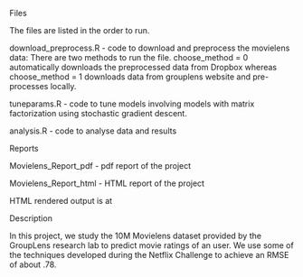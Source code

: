 Files

The files are listed in the order to run.

download_preprocess.R - code to download and preprocess the movielens data: There are two methods to run the file. choose_method = 0 automatically downloads the preprocessed data from Dropbox whereas choose_method = 1 downloads data from grouplens website and pre-processes locally.

tuneparams.R - code to tune models involving models with matrix factorization using stochastic gradient descent.

analysis.R - code to analyse data and results

Reports

Movielens_Report_pdf - pdf report of the project

Movielens_Report_html - HTML report of the project

HTML rendered output is at 

Description

In this project, we study the 10M Movielens dataset provided by the GroupLens research lab to predict movie ratings of an user. We use some of the techniques developed during the Netflix Challenge to achieve an RMSE of about .78.
